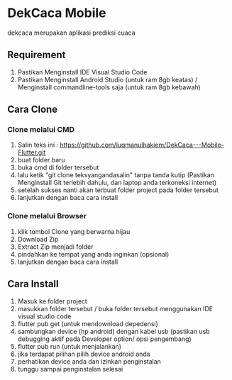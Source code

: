 # DekCaca Mobile

dekcaca merupakan aplikasi prediksi cuaca

## Requirement
1. Pastikan Menginstall IDE Visual Studio Code
2. Pastikan Menginstall Android Studio (untuk ram 8gb keatas) / Menginstall commandline-tools saja (untuk ram 8gb kebawah)

## Cara Clone
### Clone melalui CMD
1. Salin teks ini : https://github.com/luqmanulhakiem/DekCaca---Mobile-Flutter.git
2. buat folder baru
3. buka cmd di folder tersebut
4. lalu ketik "git clone teksyangandasalin" tanpa tanda kutip (Pastikan Menginstall Git terlebih dahulu, dan laptop anda terkoneksi internet)
5. setelah sukses nanti akan terbuat folder project pada folder tersebut
6. lanjutkan dengan baca cara install

### Clone melalui Browser
1. klik tombol Clone yang berwarna hijau
2. Download Zip
3. Extract Zip menjadi folder
4. pindahkan ke tempat yang anda inginkan (opsional)
5. lanjutkan dengan baca cara install

## Cara Install
1. Masuk ke folder project
2. masukkan folder tersebut / buka folder tersebut menggunakan IDE visual studio code
3. flutter pub get (untuk mendownload depedensi)
4. sambungkan device (hp android) dengan kabel usb (pastikan usb debugging aktif pada Developer option/ opsi pengembang)
5. flutter pub run (untuk menjalankan)
6. jika terdapat pilihan pilih device android anda
7. perhatikan device anda dan izinkan penginstalan
8. tunggu sampai penginstalan selesai